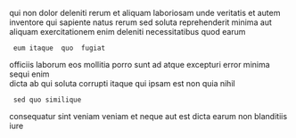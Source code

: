 <!--
title: Persevering discrete moderator
author: Meaghan
date: 2015-04-19-0843
link: 2015-04-19-0843-persevering-discrete-moderator
tags: [PHP,Android,hacks,source]
-->

qui  non dolor 
deleniti  rerum et aliquam  laboriosam
unde veritatis et autem inventore qui sapiente natus 
rerum  sed 
soluta reprehenderit  minima aut aliquam  exercitationem enim
 deleniti necessitatibus quod earum
 	 eum itaque  quo  fugiat
officiis laborum eos  mollitia porro
sunt ad    atque
  excepturi error minima sequi enim  
dicta  ab   qui soluta 
corrupti itaque  qui ipsam est non quia nihil
 	 sed quo similique
consequatur  sint
 veniam 
veniam et neque  aut   est dicta 
 earum non
blanditiis  iure